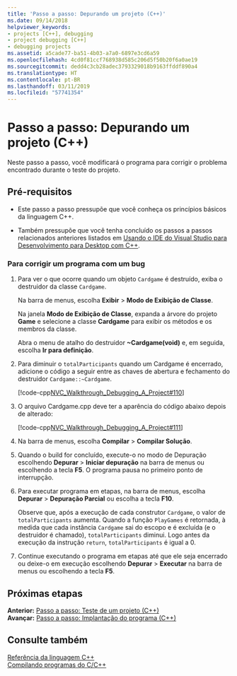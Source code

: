```yaml
---
title: 'Passo a passo: Depurando um projeto (C++)'
ms.date: 09/14/2018
helpviewer_keywords:
- projects [C++], debugging
- project debugging [C++]
- debugging projects
ms.assetid: a5cade77-ba51-4b03-a7a0-6897e3cd6a59
ms.openlocfilehash: 4cd0f81ccf768938d585c206d5f50b20f6a0ae19
ms.sourcegitcommit: dedd4c3cb28adec3793329018b9163ffddf890a4
ms.translationtype: HT
ms.contentlocale: pt-BR
ms.lasthandoff: 03/11/2019
ms.locfileid: "57741354"
---
```

# <a name="walkthrough-debugging-a-project-c"></a>Passo a passo: Depurando um projeto (C++)

Neste passo a passo, você modificará o programa para corrigir o problema encontrado durante o teste do projeto.

## <a name="prerequisites"></a>Pré-requisitos

- Este passo a passo pressupõe que você conheça os princípios básicos da linguagem C++.

- Também pressupõe que você tenha concluído os passos a passos relacionados anteriores listados em [Usando o IDE do Visual Studio para Desenvolvimento para Desktop com C++](../ide/using-the-visual-studio-ide-for-cpp-desktop-development.md).

### <a name="to-fix-a-program-that-has-a-bug"></a>Para corrigir um programa com um bug

1. Para ver o que ocorre quando um objeto `Cardgame` é destruído, exiba o destruidor da classe `Cardgame`.

   Na barra de menus, escolha **Exibir** > **Modo de Exibição de Classe**.

   Na janela **Modo de Exibição de Classe**, expanda a árvore do projeto **Game** e selecione a classe **Cardgame** para exibir os métodos e os membros da classe.

   Abra o menu de atalho do destruidor **~Cardgame(void)** e, em seguida, escolha **Ir para definição**.

1. Para diminuir o `totalParticipants` quando um Cardgame é encerrado, adicione o código a seguir entre as chaves de abertura e fechamento do destruidor `Cardgame::~Cardgame`.

   [!code-cpp[NVC_Walkthrough_Debugging_A_Project#110](../ide/codesnippet/CPP/walkthrough-debugging-a-project-cpp_1.cpp)]

1. O arquivo Cardgame.cpp deve ter a aparência do código abaixo depois de alterado:

   [!code-cpp[NVC_Walkthrough_Debugging_A_Project#111](../ide/codesnippet/CPP/walkthrough-debugging-a-project-cpp_2.cpp)]

1. Na barra de menus, escolha **Compilar** > **Compilar Solução**.

1. Quando o build for concluído, execute-o no modo de Depuração escolhendo **Depurar** > **Iniciar depuração** na barra de menus ou escolhendo a tecla **F5**. O programa pausa no primeiro ponto de interrupção.

1. Para executar programa em etapas, na barra de menus, escolha **Depurar** > **Depuração Parcial** ou escolha a tecla **F10**.

   Observe que, após a execução de cada construtor `Cardgame`, o valor de `totalParticipants` aumenta. Quando a função `PlayGames` é retornada, à medida que cada instância `Cardgame` sai do escopo e é excluída (e o destruidor é chamado), `totalParticipants` diminui. Logo antes da execução da instrução `return`, `totalParticipants` é igual a 0.

1. Continue executando o programa em etapas até que ele seja encerrado ou deixe-o em execução escolhendo **Depurar** > **Executar** na barra de menus ou escolhendo a tecla **F5**.

## <a name="next-steps"></a>Próximas etapas

**Anterior:** [Passo a passo: Teste de um projeto (C++)](../ide/walkthrough-testing-a-project-cpp.md)<br/>
**Avançar:** [Passo a passo: Implantação do programa (C++)](../ide/walkthrough-deploying-your-program-cpp.md)<br/>

## <a name="see-also"></a>Consulte também

[Referência da linguagem C++](../cpp/cpp-language-reference.md)<br/>
[Compilando programas do C/C++](../build/building-c-cpp-programs.md)<br/>
